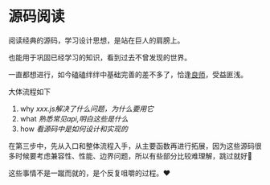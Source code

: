 # 源码阅读

阅读经典的源码，学习设计思想，是站在巨人的肩膀上。

也能用于巩固已经学习的知识，看到过去不曾发现的世界。



一直都想进行，如今磕磕绊绊中基础完善的差不多了，恰逢[良师](https://www.lxchuan12.cn/jQuery/)，受益匪浅。



大体流程如下

1. why *xxx.js解决了什么问题，为什么要用它*
2. what *熟悉常见api,明白这些是什么*
3. how *看源码中是如何设计和实现的*



在第三步中，先从入口和整体流程入手，从主要函数再进行拓展，因为这些源码很多时候要考虑兼容性、性能、边界问题，所以有些部分比较难理解，跳过就好😤



这些事情不是一蹴而就的，是个反复咀嚼的过程。❤️

